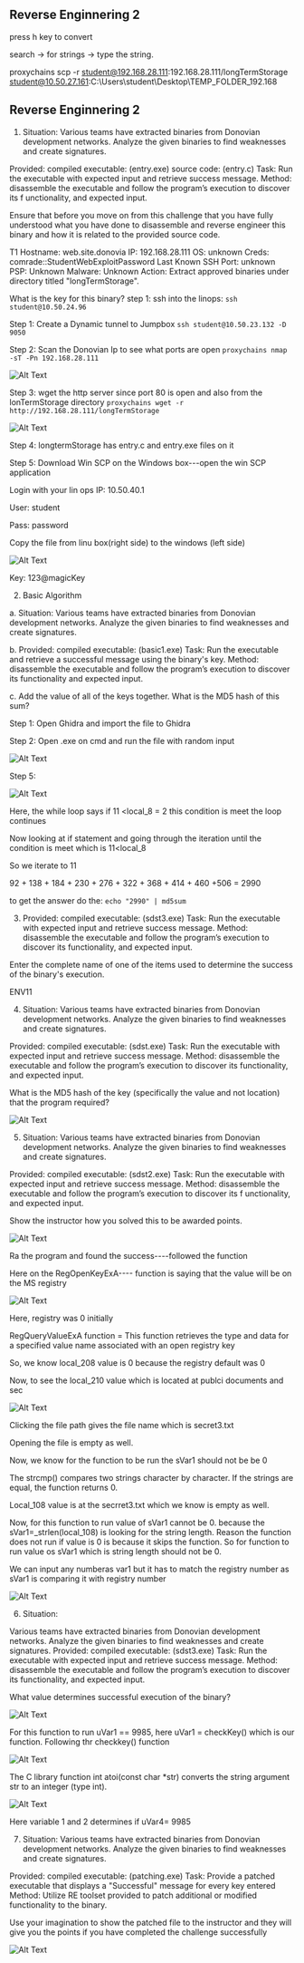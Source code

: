 ## Reverse Enginnering 2 ##

press h key to convert 

search -> for strings -> type the string. 



proxychains scp -r student@192.168.28.111:192.168.28.111/longTermStorage student@10.50.27.161:C:\Users\student\Desktop\TEMP_FOLDER_192.168













## Reverse Enginnering 2 ##

1. Situation: Various teams have extracted binaries from Donovian development networks. Analyze the given binaries to find weaknesses and create signatures.

Provided: compiled executable: (entry.exe) source code: (entry.c) Task: Run the executable with expected input and retrieve success message. Method: disassemble the executable and follow the program’s execution to discover its f unctionality, and expected input.

Ensure that before you move on from this challenge that you have fully understood what you have done to disassemble and reverse engineer this binary and how it is related to the provided source code.

T1
Hostname: web.site.donovia
IP: 192.168.28.111
OS: unknown
Creds: comrade::StudentWebExploitPassword
Last Known SSH Port: unknown
PSP: Unknown
Malware: Unknown
Action: Extract approved binaries under directory titled "longTermStorage".

What is the key for this binary?
step 1: ssh into the linops: `ssh student@10.50.24.96`

Step 1: Create a Dynamic tunnel to Jumpbox `ssh student@10.50.23.132 -D 9050`

Step 2: Scan the Donovian Ip to see what ports are open `proxychains nmap -sT -Pn 192.168.28.111`

![Alt Text](reverse_engineering_images/reverse_engineering_2_01.png)

Step 3: wget the http server since port 80 is open and also from the lonTermStorage directory `proxychains wget -r http://192.168.28.111/longTermStorage`

![Alt Text](reverse_engineering_images/reverse_engineering_2_02.png)

Step 4: longtermStorage has entry.c and entry.exe files on it

Step 5: Download Win SCP on the Windows box---open the win SCP application

Login with your lin ops IP: 10.50.40.1

User: student

Pass: password

Copy the file from linu box(right side) to the windows (left side)

![Alt Text](reverse_engineering_images/reverse_engineering_2_03.png)

Key: 123@magicKey


2. Basic Algorithm

a. Situation: Various teams have extracted binaries from Donovian development networks. Analyze the given binaries to find weaknesses and create signatures.

b. Provided: compiled executable: (basic1.exe) Task: Run the executable and retrieve a successful message using the binary's key. Method: disassemble the executable and follow the program’s execution to discover its functionality and expected input.

c. Add the value of all of the keys together. What is the MD5 hash of this sum?

Step 1: Open Ghidra and import the file to Ghidra

Step 2: Open .exe on cmd and run the file with random input

![Alt Text](reverse_engineering_images/reverse_engineering_2_04.png)

Step 5:

![Alt Text](reverse_engineering_images/reverse_engineering_2_05.png)

Here, the while loop says if 11 <local_8 = 2 this condition is meet the loop continues

Now looking at if statement and going through the iteration until the condition is meet which is 11<local_8

So we iterate to 11

92 + 138 + 184 + 230 + 276 + 322 + 368 + 414 + 460 +506 = 2990

to get the answer do the: ` echo "2990" | md5sum `

3. Provided: compiled executable: (sdst3.exe) Task: Run the executable with expected input and retrieve success message. Method: disassemble the executable and follow the program’s execution to discover its functionality, and expected input.

Enter the complete name of one of the items used to determine the success of the binary's execution.

ENV11

4. Situation: Various teams have extracted binaries from Donovian development networks. Analyze the given binaries to find weaknesses and create signatures.

Provided: compiled executable: (sdst.exe) Task: Run the executable with expected input and retrieve success message. Method: disassemble the executable and follow the program’s execution to discover its functionality, and expected input.

What is the MD5 hash of the key (specifically the value and not location) that the program required?

![Alt Text](reverse_engineering_images/reverse_engineering_2_06.png)

5. Situation: Various teams have extracted binaries from Donovian development networks. Analyze the given binaries to find weaknesses and create signatures.

Provided: compiled executable: (sdst2.exe) Task: Run the executable with expected input and retrieve success message. Method: disassemble the executable and follow the program’s execution to discover its f unctionality, and expected input.

Show the instructor how you solved this to be awarded points.

![Alt Text](reverse_engineering_images/reverse_engineering_2_07.png)

Ra the program and found the success----followed the function

Here on the RegOpenKeyExA---- function is saying that the value will be on the MS registry

![Alt Text](reverse_engineering_images/reverse_engineering_2_08.png)

Here, registry was 0 initially

RegQueryValueExA function = This function retrieves the type and data for a specified value name associated with an open registry key

So, we know local_208 value is 0 because the registry default was 0

Now, to see the local_210 value which is located at publci documents and sec

![Alt Text](reverse_engineering_images/reverse_engineering_2_09.png)

Clicking the file path gives the file name which is secret3.txt

Opening the file is empty as well.

Now, we know for the function to be run the sVar1 should not be be 0

The strcmp() compares two strings character by character. If the strings are equal, the function returns 0.

Local_108 value is at the secrret3.txt which we know is empty as well.

Now, for this function to run value of sVar1 cannot be 0. because the sVar1=_strlen(local_108) is looking for the string length. Reason the function does not run if value is 0 is because it skips the function. So for function to run value os sVar1 which is string length should not be 0.

We can input any numberas var1 but it has to match the registry number as sVar1 is comparing it with registry number

![Alt Text](reverse_engineering_images/reverse_engineering_2_10.png)

6. Situation:

Various teams have extracted binaries from Donovian development networks. Analyze the given binaries to find weaknesses and create signatures. Provided: compiled executable: (sdst3.exe) Task: Run the executable with expected input and retrieve success message. Method: disassemble the executable and follow the program’s execution to discover its functionality, and expected input.

What value determines successful execution of the binary?

![Alt Text](reverse_engineering_images/reverse_engineering_2_11.png)

For this function to run uVar1 == 9985, here uVar1 = checkKey() which is our function. Following thr checkkey() function

![Alt Text](reverse_engineering_images/reverse_engineering_2_12.png)

The C library function int atoi(const char *str) converts the string argument str to an integer (type int).

![Alt Text](reverse_engineering_images/reverse_engineering_2_13.png)

Here variable 1 and 2 determines if uVar4= 9985

7. Situation: Various teams have extracted binaries from Donovian development networks. Analyze the given binaries to find weaknesses and create signatures.

Provided: compiled executable: (patching.exe) Task: Provide a patched executable that displays a "Successful" message for every key entered Method: Utilize RE toolset provided to patch additional or modified functionality to the binary.

Use your imagination to show the patched file to the instructor and they will give you the points if you have completed the challenge successfully

![Alt Text](reverse_engineering_images/reverse_engineering_2_14.png)
